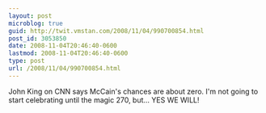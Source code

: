```yaml
---
layout: post
microblog: true
guid: http://twit.vmstan.com/2008/11/04/990700854.html
post_id: 3053850
date: 2008-11-04T20:46:40-0600
lastmod: 2008-11-04T20:46:40-0600
type: post
url: /2008/11/04/990700854.html
---
```

John King on CNN says McCain's chances are about zero. I'm not going to start celebrating until the magic 270, but... YES WE WILL!
